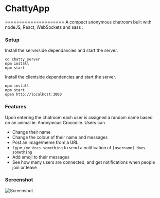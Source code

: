 # ChattyApp
=====================
A compact anonymous chatroom built with nodeJS, React, WebSockets and sass .

### Setup
Install the serverside dependancies and start the server.
```
cd chatty_server
npm install
npm start
```


Install the clientside dependencies and start the server.
```
npm install
npm start
open http://localhost:3000
```

### Features
Upon entering the chatroom each user is assigned a random name based on an animal ie: Anonymous Crocodile.
Users can 
 - Change their name
 - Change the colour of their name and messages
 - Post an image/meme from a URL
 - Type `/me does something` to send a notification of `[username] does something`
 - Add emoji to their messages
 - See how many users are connected, and get notifications when people join or leave


 ### Screenshot


![Screenshot](../screenshot.png)
